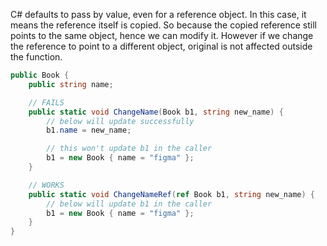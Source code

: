 C# defaults to pass by value, even for a reference object.
In this case, it means the reference itself is copied.
So because the copied reference still points to the same object, hence we can modify it.
However if we change the reference to point to a different object, original is not affected outside the function.

```cs
public Book {
	public string name;

	// FAILS
	public static void ChangeName(Book b1, string new_name) {
		// below will update successfully
		b1.name = new_name; 

		// this won't update b1 in the caller
		b1 = new Book { name = "figma" };
	}

	// WORKS
	public static void ChangeNameRef(ref Book b1, string new_name) {
		// below will update b1 in the caller
		b1 = new Book { name = "figma" };
	}
}

```